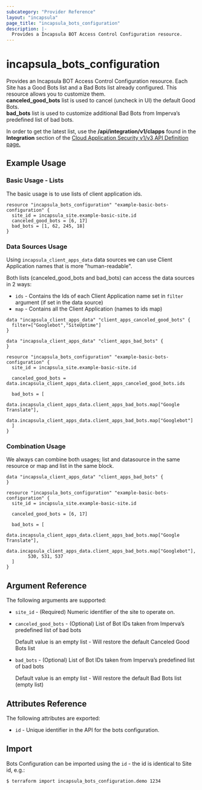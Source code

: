 ```yaml
---
subcategory: "Provider Reference"
layout: "incapsula"
page_title: "incapsula_bots_configuration"
description: |-
  Provides a Incapsula BOT Access Control Configuration resource.
---
```


# incapsula_bots_configuration

Provides an Incapsula BOT Access Control Configuration resource.
Each Site has a Good Bots list and a Bad Bots list already configured. This resource allows you to customize them.
<br/>
<strong>canceled_good_bots</strong> list is used to cancel (uncheck in UI) the default Good Bots.
<br/>
<strong>bad_bots</strong> list is used to customize additional Bad Bots
from Imperva’s predefined list of bad bots.

In order to get the latest list, use the <b>/api/integration/v1/clapps</b> found in the <b>Integration</b> section of the 
[Cloud Application Security v1/v3 API Definition page.](https://docs.imperva.com/bundle/cloud-application-security/page/cloud-v1-api-definition.htm)


## Example Usage

### Basic Usage - Lists

The basic usage is to use lists of client application ids.

```hcl
resource "incapsula_bots_configuration" "example-basic-bots-configuration" {
  site_id = incapsula_site.example-basic-site.id
  canceled_good_bots = [6, 17]
  bad_bots = [1, 62, 245, 18]
}
```

### Data Sources Usage

Using `incapsula_client_apps_data` data sources we can use Client Application names that is more "human-readable".

Both lists (canceled_good_bots and bad_bots) can access the data sources in 2 ways:
* `ids` - Contains the Ids of each Client Application name set in `filter` argument (if set in the data source)
* `map` - Contains all the Client Application (names to ids map)

```hcl
data "incapsula_client_apps_data" "client_apps_canceled_good_bots" {
  filter=["Googlebot","SiteUptime"]
}

data "incapsula_client_apps_data" "client_apps_bad_bots" {
}

resource "incapsula_bots_configuration" "example-basic-bots-configuration" {
  site_id = incapsula_site.example-basic-site.id
  
  canceled_good_bots = data.incapsula_client_apps_data.client_apps_canceled_good_bots.ids

  bad_bots = [
        data.incapsula_client_apps_data.client_apps_bad_bots.map["Google Translate"],
        data.incapsula_client_apps_data.client_apps_bad_bots.map["Googlebot"]
  ]
}
```

### Combination Usage

We always can combine both usages; list and datasource in the same resource or map and list in the same block.

```hcl
data "incapsula_client_apps_data" "client_apps_bad_bots" {
}

resource "incapsula_bots_configuration" "example-basic-bots-configuration" {
  site_id = incapsula_site.example-basic-site.id
  
  canceled_good_bots = [6, 17]  

  bad_bots = [
        data.incapsula_client_apps_data.client_apps_bad_bots.map["Google Translate"],
        data.incapsula_client_apps_data.client_apps_bad_bots.map["Googlebot"],
        530, 531, 537
  ]
}
```



## Argument Reference

The following arguments are supported:

* `site_id` - (Required) Numeric identifier of the site to operate on.

* `canceled_good_bots` - (Optional) List of Bot IDs taken from Imperva’s predefined list of bad bots

  Default value is an empty list - Will restore the default Canceled Good Bots list

* `bad_bots` - (Optional) List of Bot IDs taken from Imperva’s predefined list of bad bots

  Default value is an empty list - Will restore the default Bad Bots list (empty list)

## Attributes Reference

The following attributes are exported:

* `id` - Unique identifier in the API for the bots configuration.

## Import

Bots Configuration can be imported using the `id` -
the id is identical to Site id, e.g.:
```
$ terraform import incapsula_bots_configuration.demo 1234
```